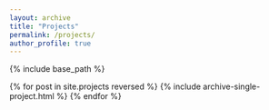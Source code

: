 ```yaml
---
layout: archive
title: "Projects"
permalink: /projects/
author_profile: true
---
```


<div class="projects-container">
{% include base_path %}

{% for post in site.projects reversed %}
  {% include archive-single-project.html %}
{% endfor %}
</div>
